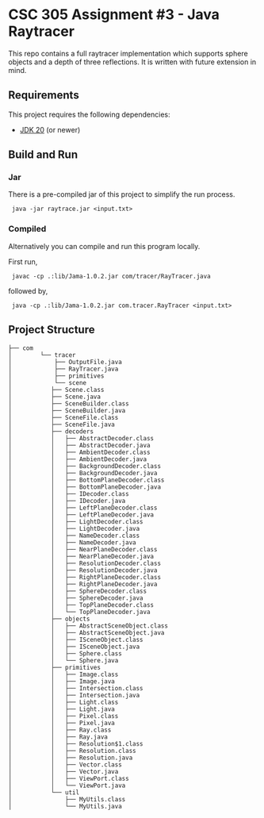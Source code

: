 # CSC 305 Assignment #3 - Java Raytracer

This repo contains a full raytracer implementation which supports sphere objects
and a depth of three reflections. It is written with future extension in mind.

## Requirements

This project requires the following dependencies:

- [JDK 20](https://jdk.java.net/21/) (or newer)

## Build and Run

### Jar

There is a pre-compiled jar of this project to simplify the run process.

     java -jar raytrace.jar <input.txt>

### Compiled

Alternatively you can compile and run this program locally.

First run,

     javac -cp .:lib/Jama-1.0.2.jar com/tracer/RayTracer.java

followed by,

     java -cp .:lib/Jama-1.0.2.jar com.tracer.RayTracer <input.txt>

## Project Structure

```
├── com
│        └── tracer
│            ├── OutputFile.java
│            ├── RayTracer.java
│            ├── primitives
│            └── scene
│           ├── Scene.class
│           ├── Scene.java
│           ├── SceneBuilder.class
│           ├── SceneBuilder.java
│           ├── SceneFile.class
│           ├── SceneFile.java
│           ├── decoders
│           │   ├── AbstractDecoder.class
│           │   ├── AbstractDecoder.java
│           │   ├── AmbientDecoder.class
│           │   ├── AmbientDecoder.java
│           │   ├── BackgroundDecoder.class
│           │   ├── BackgroundDecoder.java
│           │   ├── BottomPlaneDecoder.class
│           │   ├── BottomPlaneDecoder.java
│           │   ├── IDecoder.class
│           │   ├── IDecoder.java
│           │   ├── LeftPlaneDecoder.class
│           │   ├── LeftPlaneDecoder.java
│           │   ├── LightDecoder.class
│           │   ├── LightDecoder.java
│           │   ├── NameDecoder.class
│           │   ├── NameDecoder.java
│           │   ├── NearPlaneDecoder.class
│           │   ├── NearPlaneDecoder.java
│           │   ├── ResolutionDecoder.class
│           │   ├── ResolutionDecoder.java
│           │   ├── RightPlaneDecoder.class
│           │   ├── RightPlaneDecoder.java
│           │   ├── SphereDecoder.class
│           │   ├── SphereDecoder.java
│           │   ├── TopPlaneDecoder.class
│           │   └── TopPlaneDecoder.java
│           ├── objects
│           │   ├── AbstractSceneObject.class
│           │   ├── AbstractSceneObject.java
│           │   ├── ISceneObject.class
│           │   ├── ISceneObject.java
│           │   ├── Sphere.class
│           │   └── Sphere.java
│           ├── primitives
│           │   ├── Image.class
│           │   ├── Image.java
│           │   ├── Intersection.class
│           │   ├── Intersection.java
│           │   ├── Light.class
│           │   ├── Light.java
│           │   ├── Pixel.class
│           │   ├── Pixel.java
│           │   ├── Ray.class
│           │   ├── Ray.java
│           │   ├── Resolution$1.class
│           │   ├── Resolution.class
│           │   ├── Resolution.java
│           │   ├── Vector.class
│           │   ├── Vector.java
│           │   ├── ViewPort.class
│           │   └── ViewPort.java
│           └── util
│               ├── MyUtils.class
│               └── MyUtils.java
```